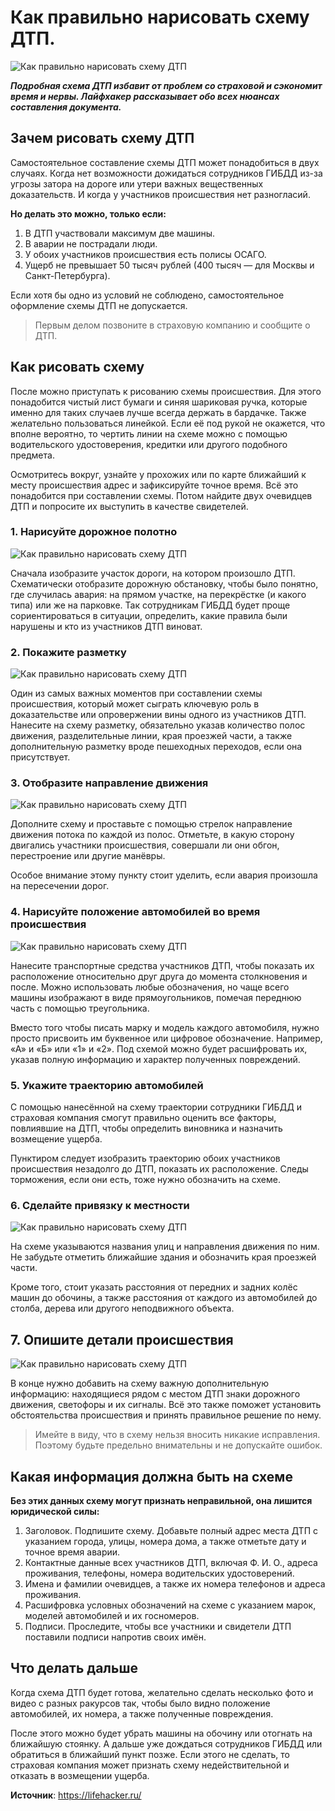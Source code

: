 # Как правильно нарисовать схему ДТП.

![Как правильно нарисовать схему ДТП](/images/Auto/shema-dtp_01.jpg 'Как правильно нарисовать схему ДТП')

_**Подробная схема ДТП избавит от проблем со страховой и сэкономит время и нервы. Лайфхакер рассказывает обо всех нюансах составления документа.**_

## Зачем рисовать схему ДТП

Самостоятельное составление схемы ДТП может понадобиться в двух случаях. Когда нет возможности дожидаться сотрудников ГИБДД из-за угрозы затора на дороге или утери важных вещественных доказательств. И когда у участников происшествия нет разногласий.

**Но делать это можно, только если:**

1. В ДТП участвовали максимум две машины.
2. В аварии не пострадали люди.
3. У обоих участников происшествия есть полисы ОСАГО.
4. Ущерб не превышает 50 тысяч рублей (400 тысяч — для Москвы и Санкт-Петербурга).

Если хотя бы одно из условий не соблюдено, самостоятельное оформление схемы ДТП не допускается.

> Первым делом позвоните в страховую компанию и сообщите о ДТП.

## Как рисовать схему

После можно приступать к рисованию схемы происшествия. Для этого понадобится чистый лист бумаги и синяя шариковая ручка, которые именно для таких случаев лучше всегда держать в бардачке. Также желательно пользоваться линейкой. Если её под рукой не окажется, что вполне вероятно, то чертить линии на схеме можно с помощью водительского удостоверения, кредитки или другого подобного предмета.

Осмотритесь вокруг, узнайте у прохожих или по карте ближайший к месту происшествия адрес и зафиксируйте точное время. Всё это понадобится при составлении схемы. Потом найдите двух очевидцев ДТП и попросите их выступить в качестве свидетелей.

### 1. Нарисуйте дорожное полотно

![Как правильно нарисовать схему ДТП](/images/Auto/shema-dtp_02.jpg 'Как правильно нарисовать схему ДТП')

Сначала изобразите участок дороги, на котором произошло ДТП. Схематически отобразите дорожную обстановку, чтобы было понятно, где случилась авария: на прямом участке, на перекрёстке (и какого типа) или же на парковке. Так сотрудникам ГИБДД будет проще сориентироваться в ситуации, определить, какие правила были нарушены и кто из участников ДТП виноват.

### 2. Покажите разметку

![Как правильно нарисовать схему ДТП](/images/Auto/shema-dtp_03.jpg 'Как правильно нарисовать схему ДТП')

Один из самых важных моментов при составлении схемы происшествия, который может сыграть ключевую роль в доказательстве или опровержении вины одного из участников ДТП. Нанесите на схему разметку, обязательно указав количество полос движения, разделительные линии, края проезжей части, а также дополнительную разметку вроде пешеходных переходов, если она присутствует.

### 3. Отобразите направление движения

![Как правильно нарисовать схему ДТП](/images/Auto/shema-dtp_04.jpg 'Как правильно нарисовать схему ДТП')

Дополните схему и проставьте с помощью стрелок направление движения потока по каждой из полос. Отметьте, в какую сторону двигались участники происшествия, совершали ли они обгон, перестроение или другие манёвры.

Особое внимание этому пункту стоит уделить, если авария произошла на пересечении дорог.

### 4. Нарисуйте положение автомобилей во время происшествия

![Как правильно нарисовать схему ДТП](/images/Auto/shema-dtp_05.jpg 'Как правильно нарисовать схему ДТП')

Нанесите транспортные средства участников ДТП, чтобы показать их расположение относительно друг друга до момента столкновения и после. Можно использовать любые обозначения, но чаще всего машины изображают в виде прямоугольников, помечая переднюю часть с помощью треугольника.

Вместо того чтобы писать марку и модель каждого автомобиля, нужно просто присвоить им буквенное или цифровое обозначение. Например, «А» и «Б» или «1» и «2». Под схемой можно будет расшифровать их, указав полную информацию и характер полученных повреждений.

### 5. Укажите траекторию автомобилей

С помощью нанесённой на схему траектории сотрудники ГИБДД и страховая компания смогут правильно оценить все факторы, повлиявшие на ДТП, чтобы определить виновника и назначить возмещение ущерба.

Пунктиром следует изобразить траекторию обоих участников происшествия незадолго до ДТП, показать их расположение. Следы торможения, если они есть, тоже нужно обозначить на схеме.

### 6. Сделайте привязку к местности

![Как правильно нарисовать схему ДТП](/images/Auto/shema-dtp_06.jpg 'Как правильно нарисовать схему ДТП')

На схеме указываются названия улиц и направления движения по ним. Не забудьте отметить ближайшие здания и обозначить края проезжей части.

Кроме того, стоит указать расстояния от передних и задних колёс машин до обочины, а также расстояния от каждого из автомобилей до столба, дерева или другого неподвижного объекта.

## 7. Опишите детали происшествия

![Как правильно нарисовать схему ДТП](/images/Auto/shema-dtp_07.jpg 'Как правильно нарисовать схему ДТП')

В конце нужно добавить на схему важную дополнительную информацию: находящиеся рядом с местом ДТП знаки дорожного движения, светофоры и их сигналы. Всё это также поможет установить обстоятельства происшествия и принять правильное решение по нему.

> Имейте в виду, что в схему нельзя вносить никакие исправления. Поэтому будьте предельно внимательны и не допускайте ошибок.

## Какая информация должна быть на схеме

**Без этих данных схему могут признать неправильной, она лишится юридической силы:**

1. Заголовок. Подпишите схему. Добавьте полный адрес места ДТП с указанием города, улицы, номера дома, а также отметьте дату и точное время аварии.
2. Контактные данные всех участников ДТП, включая Ф. И. О., адреса проживания, телефоны, номера водительских удостоверений.
3. Имена и фамилии очевидцев, а также их номера телефонов и адреса проживания.
4. Расшифровка условных обозначений на схеме с указанием марок, моделей автомобилей и их госномеров.
5. Подписи. Проследите, чтобы все участники и свидетели ДТП поставили подписи напротив своих имён.

## Что делать дальше

Когда схема ДТП будет готова, желательно сделать несколько фото и видео с разных ракурсов так, чтобы было видно положение автомобилей, их номера, а также полученные повреждения.

После этого можно будет убрать машины на обочину или отогнать на ближайшую стоянку. А дальше уже дождаться сотрудников ГИБДД или обратиться в ближайший пункт позже. Если этого не сделать, то страховая компания может признать схему недействительной и отказать в возмещении ущерба.

**Источник**: https://lifehacker.ru/
